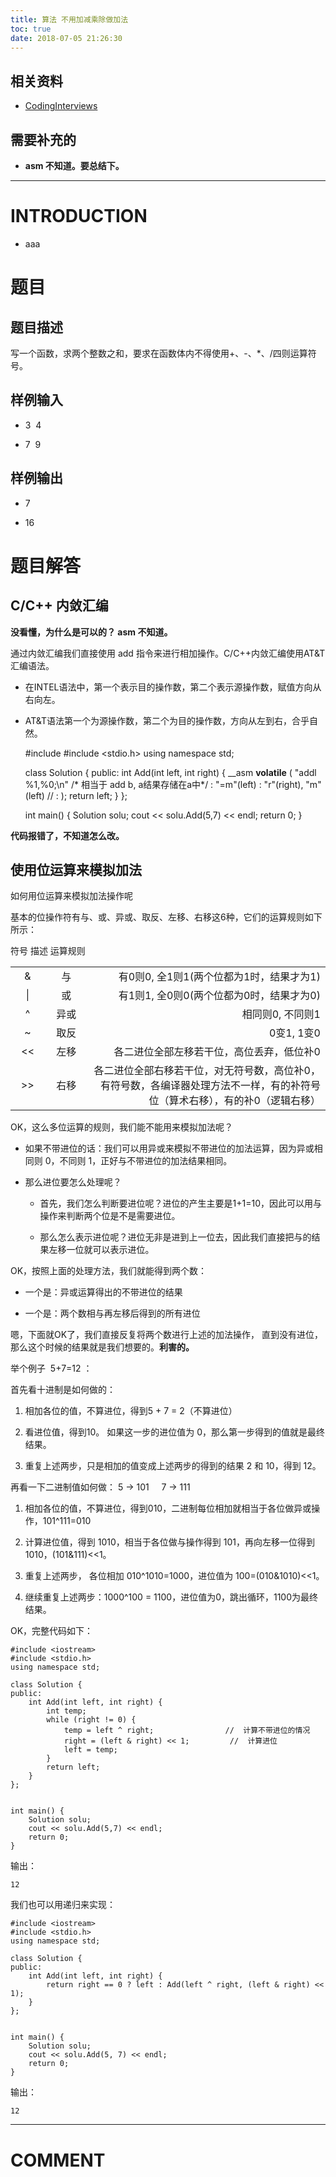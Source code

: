 ```yaml
---
title: 算法 不用加减乘除做加法
toc: true
date: 2018-07-05 21:26:30
---
```


## 相关资料
- [CodingInterviews](https://github.com/gatieme/CodingInterviews)







## 需要补充的






  * **asm 不知道。要总结下。**





* * *





# INTRODUCTION






  * aaa





# 题目




## **题目描述**


写一个函数，求两个整数之和，要求在函数体内不得使用+、-、*、/四则运算符号。


## **样例输入**






  * 3  4


  * 7  9




## **样例输出**






  * 7


  * 16





# 题目解答




## C/C++ 内敛汇编


**没看懂，为什么是可以的？ asm 不知道。**

通过内敛汇编我们直接使用 add 指令来进行相加操作。C/C++内敛汇编使用AT&T汇编语法。




  * 在INTEL语法中，第一个表示目的操作数，第二个表示源操作数，赋值方向从右向左。


  * AT&T语法第一个为源操作数，第二个为目的操作数，方向从左到右，合乎自然。




    #include <iostream>
    #include <stdio.h>
    using namespace std;

    class Solution {
    public:
    	int Add(int left, int right) {
    		__asm __volatile__
    			(
    			"addl %1,%0;\n"     /* 相当于 add b, a结果存储在a中*/
    			: "=m"(left)
    			: "r"(right), "m"(left)
    			//  :
    			);
    		return left;
    	}
    };


    int main() {
    	Solution solu;
    	cout << solu.Add(5,7) << endl;
    	return 0;
    }



**代码报错了，不知道怎么改。**




## 使用位运算来模拟加法


如何用位运算来模拟加法操作呢

基本的位操作符有与、或、异或、取反、左移、右移这6种，它们的运算规则如下所示：
<table >

<tr >
符号
描述
运算规则
</tr>

<tbody >
<tr >

<td style="width: 47px; text-align: center;" >&
</td>

<td style="width: 69px; text-align: center;" align="center" >与
</td>

<td style="width: 507px;" align="right" >有0则0, 全1则1(两个位都为1时，结果才为1)
</td>
</tr>
<tr >

<td style="width: 47px; text-align: center;" >|
</td>

<td style="width: 69px; text-align: center;" align="center" >或
</td>

<td style="width: 507px;" align="right" >有1则1, 全0则0(两个位都为0时，结果才为0)
</td>
</tr>
<tr >

<td style="width: 47px; text-align: center;" >^
</td>

<td style="width: 69px; text-align: center;" align="center" >异或
</td>

<td style="width: 507px;" align="right" >相同则0, 不同则1
</td>
</tr>
<tr >

<td style="width: 47px; text-align: center;" >~
</td>

<td style="width: 69px; text-align: center;" align="center" >取反
</td>

<td style="width: 507px;" align="right" >0变1, 1变0
</td>
</tr>
<tr >

<td style="width: 47px; text-align: center;" ><<
</td>

<td style="width: 69px; text-align: center;" align="center" >左移
</td>

<td style="width: 507px;" align="right" >各二进位全部左移若干位，高位丢弃，低位补0
</td>
</tr>
<tr >

<td style="width: 47px; text-align: center;" >>>
</td>

<td style="width: 69px; text-align: center;" align="center" >右移
</td>

<td style="width: 507px;" align="right" >各二进位全部右移若干位，对无符号数，高位补0，有符号数，各编译器处理方法不一样，有的补符号位（算术右移），有的补0（逻辑右移）
</td>
</tr>
</tbody>
</table>
OK，这么多位运算的规则，我们能不能用来模拟加法呢？




  * 如果不带进位的话：我们可以用异或来模拟不带进位的加法运算，因为异或相同则 0，不同则 1，正好与不带进位的加法结果相同。


  * 那么进位要怎么处理呢？


    * 首先，我们怎么判断要进位呢？进位的产生主要是1+1=10，因此可以用与操作来判断两个位是不是需要进位。


    * 那么怎么表示进位呢？进位无非是进到上一位去，因此我们直接把与的结果左移一位就可以表示进位。





OK，按照上面的处理方法，我们就能得到两个数：


  * 一个是：异或运算得出的不带进位的结果


  * 一个是：两个数相与再左移后得到的所有进位


嗯，下面就OK了，我们直接反复将两个数进行上述的加法操作， 直到没有进位，那么这个时候的结果就是我们想要的。**利害的。**

举个例子  5+7=12 ：

首先看十进制是如何做的：




  1. 相加各位的值，不算进位，得到5 + 7 = 2（不算进位）


  2. 看进位值，得到10。 如果这一步的进位值为 0，那么第一步得到的值就是最终结果。


  3. 重复上述两步，只是相加的值变成上述两步的得到的结果 2 和 10，得到 12。


再看一下二进制值如何做： 5 -> 101     7 -> 111


  1. 相加各位的值，不算进位，得到010，二进制每位相加就相当于各位做异或操作，101^111=010


  2. 计算进位值，得到 1010，相当于各位做与操作得到 101，再向左移一位得到 1010，(101&111)<<1。


  3. 重复上述两步， 各位相加 010^1010=1000，进位值为 100=(010&1010)<<1。


  4. 继续重复上述两步：1000^100 = 1100，进位值为0，跳出循环，1100为最终结果。


OK，完整代码如下：


    #include <iostream>
    #include <stdio.h>
    using namespace std;

    class Solution {
    public:
    	int Add(int left, int right) {
    		int temp;
    		while (right != 0) {
    			temp = left ^ right;                //  计算不带进位的情况
    			right = (left & right) << 1;         //  计算进位
    			left = temp;
    		}
    		return left;
    	}
    };


    int main() {
    	Solution solu;
    	cout << solu.Add(5,7) << endl;
    	return 0;
    }



输出：


    12


我们也可以用递归来实现：


    #include <iostream>
    #include <stdio.h>
    using namespace std;

    class Solution {
    public:
    	int Add(int left, int right) {
    		return right == 0 ? left : Add(left ^ right, (left & right) << 1);
    	}
    };


    int main() {
    	Solution solu;
    	cout << solu.Add(5, 7) << endl;
    	return 0;
    }



输出：


    12












* * *





# COMMENT

